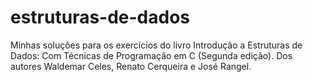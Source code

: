 # estruturas-de-dados
Minhas soluções para os exercícios do livro Introdução a Estruturas de Dados: Com Técnicas de Programação em C (Segunda edição).
Dos autores Waldemar Celes, Renato Cerqueira e José Rangel.
